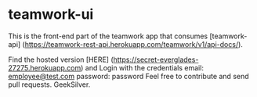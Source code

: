 # teamwork-ui
This is the front-end part of the teamwork app that consumes [teamwork-api] (https://teamwork-rest-api.herokuapp.com/teamwork/v1/api-docs/).

Find the hosted version [HERE] (https://secret-everglades-27275.herokuapp.com)
and Login with the credentials
        email: employee@test.com
        password: password
Feel free to contribute and send pull requests.
GeekSilver.
